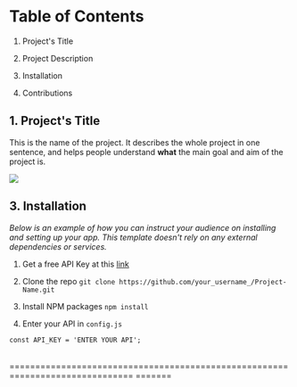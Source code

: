 # Table of Contents

1. Project's Title

2. Project Description

3. Installation

4. Contributions



## 1. Project's Title

This is the name of the project. It describes the whole project in one sentence, and helps
people understand **what** the main goal and aim of the project is.

![](https://d2slcw3kip6qmk.cloudfront.net/marketing/blog/2017Q2/project-planning-header@2x.png)


## 3. Installation
_Below is an example of how you can instruct your audience on installing and setting up your
app. This template doesn't rely on any external dependencies or services._
1. Get a free API Key at this [link](https://bjitacademy.com/)

2. Clone the repo 
`git clone https://github.com/your_username_/Project-Name.git`

3. Install NPM packages `npm install`

4. Enter your API in `config.js`
```
const API_KEY = 'ENTER YOUR API';
```
<br>
==============================================================================
=======
